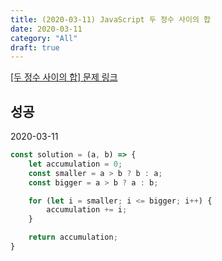 ```yaml
---
title: (2020-03-11) JavaScript 두 정수 사이의 합
date: 2020-03-11
category: "All"
draft: true
---
```


[[두 정수 사이의 합] 문제 링크](https://programmers.co.kr/learn/courses/30/lessons/12912)

## 성공

2020-03-11

```javascript
const solution = (a, b) => {
    let accumulation = 0;
    const smaller = a > b ? b : a;
    const bigger = a > b ? a : b;

    for (let i = smaller; i <= bigger; i++) {
        accumulation += i;
    }

    return accumulation;
}
```
